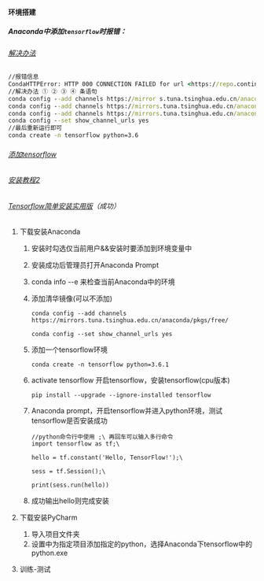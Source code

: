 #### 环境搭建

##### Anaconda中添加`tensorflow`时报错：

###### [解决办法](https://blog.csdn.net/ling_xiobai/article/details/78659981)

```cmd
//报错信息
CondaHTTPError: HTTP 000 CONNECTION FAILED for url <https://repo.continuum.io/pkgs/main/noarch/repodata.json.bz2>
//解决办法 ① ② ③ ④ 条语句
conda config --add channels https://mirror s.tuna.tsinghua.edu.cn/anaconda/cloud/msys2/
conda config --add channels https://mirrors.tuna.tsinghua.edu.cn/anaconda/cloud/conda-forge/
conda config --add channels https://mirrors.tuna.tsinghua.edu.cn/anaconda/pkgs/free/
conda config --set show_channel_urls yes
//最后重新运行即可
conda create -n tensorflow python=3.6
```



###### [添加tensorflow](https://www.cnblogs.com/HongjianChen/p/8385547.html)

###### [安装教程2](https://blog.csdn.net/u013080652/article/details/68922702)

###### [Tensorflow简单安装实用版](https://www.jianshu.com/p/0f2106f5cb31)（成功）

1. 下载安装Anaconda

   1. 安装时勾选仅当前用户&&安装时要添加到环境变量中

   2. 安装成功后管理员打开Anaconda Prompt

   3. conda info --e  来检查当前Anaconda中的环境

   4. 添加清华镜像(可以不添加)

      ```Anaconda prompt
      conda config --add channels https://mirrors.tuna.tsinghua.edu.cn/anaconda/pkgs/free/
      
      conda config --set show_channel_urls yes
      ```

      

   5. 添加一个tensorflow环境

      ```Anaconda prompt
      conda create -n tensorflow python=3.6.1
      ```

      

   6. activate tensorflow 开启tensorflow，安装tensorflow(cpu版本)

      ```Anaconda prompt
      pip install --upgrade --ignore-installed tensorflow
      ```

      

   7. Anaconda prompt，开启tensorflow并进入python环境，测试tensorflow是否安装成功

      ```Anaconda prompt
      //python命令行中使用 ;\ 再回车可以输入多行命令
      import tensorflow as tf;\
      
      hello = tf.constant('Hello, TensorFlow!');\
      
      sess = tf.Session();\
      
      print(sess.run(hello))
      ```

      

   8. 成功输出hello则完成安装

2. 下载安装PyCharm

   1. 导入项目文件夹
   2. 设置中为指定项目添加指定的python，选择Anaconda下tensorflow中的python.exe

3. 训练-测试



###### 

